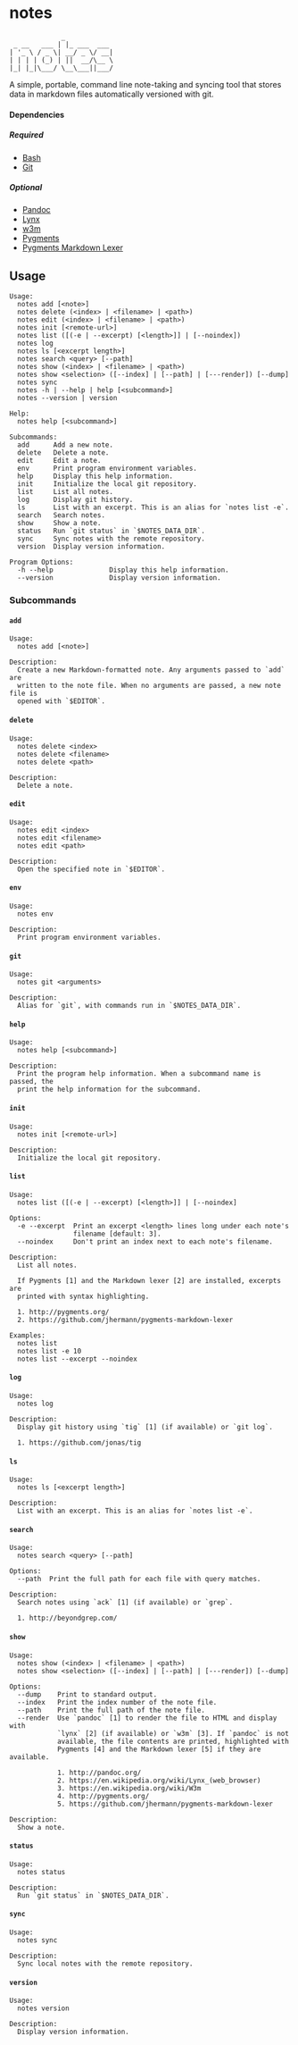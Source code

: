 # notes

```
             _
 _ __   ___ | |_ ___  ___
| '_ \ / _ \| __/ _ \/ __|
| | | | (_) | ||  __/\__ \
|_| |_|\___/ \__\___||___/
```

A simple, portable, command line note-taking and syncing tool that stores data in markdown files automatically versioned with git.

#### Dependencies

##### Required

- [Bash](https://www.gnu.org/software/bash/)
- [Git](https://git-scm.com/)

##### Optional

- [Pandoc](http://pandoc.org/)
- [Lynx](https://en.wikipedia.org/wiki/Lynx_(web_browser))
- [w3m](https://en.wikipedia.org/wiki/W3m)
- [Pygments](http://pygments.org/)
- [Pygments Markdown Lexer](https://github.com/jhermann/pygments-markdown-lexer)

## Usage

```
Usage:
  notes add [<note>]
  notes delete (<index> | <filename> | <path>)
  notes edit (<index> | <filename> | <path>)
  notes init [<remote-url>]
  notes list ([(-e | --excerpt) [<length>]] | [--noindex])
  notes log
  notes ls [<excerpt length>]
  notes search <query> [--path]
  notes show (<index> | <filename> | <path>)
  notes show <selection> ([--index] | [--path] | [---render]) [--dump]
  notes sync
  notes -h | --help | help [<subcommand>]
  notes --version | version

Help:
  notes help [<subcommand>]

Subcommands:
  add      Add a new note.
  delete   Delete a note.
  edit     Edit a note.
  env      Print program environment variables.
  help     Display this help information.
  init     Initialize the local git repository.
  list     List all notes.
  log      Display git history.
  ls       List with an excerpt. This is an alias for `notes list -e`.
  search   Search notes.
  show     Show a note.
  status   Run `git status` in `$NOTES_DATA_DIR`.
  sync     Sync notes with the remote repository.
  version  Display version information.

Program Options:
  -h --help              Display this help information.
  --version              Display version information.
```

### Subcommands

#### `add`

```
Usage:
  notes add [<note>]

Description:
  Create a new Markdown-formatted note. Any arguments passed to `add` are
  written to the note file. When no arguments are passed, a new note file is
  opened with `$EDITOR`.
```

#### `delete`

```
Usage:
  notes delete <index>
  notes delete <filename>
  notes delete <path>

Description:
  Delete a note.
```

#### `edit`

```
Usage:
  notes edit <index>
  notes edit <filename>
  notes edit <path>

Description:
  Open the specified note in `$EDITOR`.
```

#### `env`

```
Usage:
  notes env

Description:
  Print program environment variables.
```

#### `git`

```
Usage:
  notes git <arguments>

Description:
  Alias for `git`, with commands run in `$NOTES_DATA_DIR`.
```

#### `help`

```
Usage:
  notes help [<subcommand>]

Description:
  Print the program help information. When a subcommand name is passed, the
  print the help information for the subcommand.
```

#### `init`

```
Usage:
  notes init [<remote-url>]

Description:
  Initialize the local git repository.
```

#### `list`

```
Usage:
  notes list ([(-e | --excerpt) [<length>]] | [--noindex]

Options:
  -e --excerpt  Print an excerpt <length> lines long under each note's
                filename [default: 3].
  --noindex     Don't print an index next to each note's filename.

Description:
  List all notes.

  If Pygments [1] and the Markdown lexer [2] are installed, excerpts are
  printed with syntax highlighting.

  1. http://pygments.org/
  2. https://github.com/jhermann/pygments-markdown-lexer

Examples:
  notes list
  notes list -e 10
  notes list --excerpt --noindex
```

#### `log`

```
Usage:
  notes log

Description:
  Display git history using `tig` [1] (if available) or `git log`.

  1. https://github.com/jonas/tig
```

#### `ls`

```
Usage:
  notes ls [<excerpt length>]

Description:
  List with an excerpt. This is an alias for `notes list -e`.
```

#### `search`

```
Usage:
  notes search <query> [--path]

Options:
  --path  Print the full path for each file with query matches.

Description:
  Search notes using `ack` [1] (if available) or `grep`.

  1. http://beyondgrep.com/
```

#### `show`

```
Usage:
  notes show (<index> | <filename> | <path>)
  notes show <selection> ([--index] | [--path] | [---render]) [--dump]

Options:
  --dump    Print to standard output.
  --index   Print the index number of the note file.
  --path    Print the full path of the note file.
  --render  Use `pandoc` [1] to render the file to HTML and display with
            `lynx` [2] (if available) or `w3m` [3]. If `pandoc` is not
            available, the file contents are printed, highlighted with
            Pygments [4] and the Markdown lexer [5] if they are available.

            1. http://pandoc.org/
            2. https://en.wikipedia.org/wiki/Lynx_(web_browser)
            3. https://en.wikipedia.org/wiki/W3m
            4. http://pygments.org/
            5. https://github.com/jhermann/pygments-markdown-lexer

Description:
  Show a note.
```

#### `status`

```
Usage:
  notes status

Description:
  Run `git status` in `$NOTES_DATA_DIR`.
```

#### `sync`

```
Usage:
  notes sync

Description:
  Sync local notes with the remote repository.
```

#### `version`

```
Usage:
  notes version

Description:
  Display version information.
```
